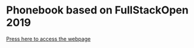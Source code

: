 # Phonebook based on FullStackOpen 2019

[Press here to access the webpage](https://phonebookfullstackopen.herokuapp.com)
